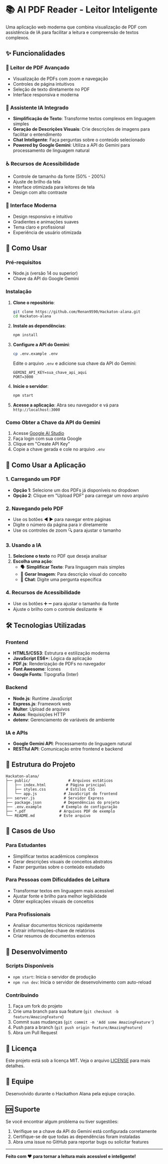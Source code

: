# 📚 AI PDF Reader - Leitor Inteligente

Uma aplicação web moderna que combina visualização de PDF com assistência de IA para facilitar a leitura e compreensão de textos complexos.

## ✨ Funcionalidades

### 📖 Leitor de PDF Avançado
- Visualização de PDFs com zoom e navegação
- Controles de página intuitivos
- Seleção de texto diretamente no PDF
- Interface responsiva e moderna

### 🤖 Assistente IA Integrado
- **Simplificação de Texto**: Transforme textos complexos em linguagem simples
- **Geração de Descrições Visuais**: Crie descrições de imagens para facilitar o entendimento
- **Chat Inteligente**: Faça perguntas sobre o conteúdo selecionado
- **Powered by Google Gemini**: Utiliza a API do Gemini para processamento de linguagem natural

### ♿ Recursos de Acessibilidade
- Controle de tamanho da fonte (50% - 200%)
- Ajuste de brilho da tela
- Interface otimizada para leitores de tela
- Design com alto contraste

### 🎨 Interface Moderna
- Design responsivo e intuitivo
- Gradientes e animações suaves
- Tema claro e profissional
- Experiência de usuário otimizada

## 🚀 Como Usar

### Pré-requisitos
- Node.js (versão 14 ou superior)
- Chave da API do Google Gemini

### Instalação

1. **Clone o repositório**:
   ```bash
   git clone https://github.com/Renan9590/Hackaton-alana.git
   cd Hackaton-alana
   ```

2. **Instale as dependências**:
   ```bash
   npm install
   ```

3. **Configure a API do Gemini**:
   ```bash
   cp .env.example .env
   ```
   
   Edite o arquivo `.env` e adicione sua chave da API do Gemini:
   ```
   GEMINI_API_KEY=sua_chave_api_aqui
   PORT=3000
   ```

4. **Inicie o servidor**:
   ```bash
   npm start
   ```

5. **Acesse a aplicação**:
   Abra seu navegador e vá para `http://localhost:3000`

### Como Obter a Chave da API do Gemini

1. Acesse [Google AI Studio](https://makersuite.google.com/app/apikey)
2. Faça login com sua conta Google
3. Clique em "Create API Key"
4. Copie a chave gerada e cole no arquivo `.env`

## 📱 Como Usar a Aplicação

### 1. Carregando um PDF
- **Opção 1**: Selecione um dos PDFs já disponíveis no dropdown
- **Opção 2**: Clique em "Upload PDF" para carregar um novo arquivo

### 2. Navegando pelo PDF
- Use os botões ◀️ ▶️ para navegar entre páginas
- Digite o número da página para ir diretamente
- Use os controles de zoom 🔍 para ajustar o tamanho

### 3. Usando a IA
1. **Selecione o texto** no PDF que deseja analisar
2. **Escolha uma ação**:
   - 🗣️ **Simplificar Texto**: Para linguagem mais simples
   - 🎨 **Gerar Imagem**: Para descrição visual do conceito
   - 💬 **Chat**: Digite uma pergunta específica

### 4. Recursos de Acessibilidade
- Use os botões ➕ ➖ para ajustar o tamanho da fonte
- Ajuste o brilho com o controle deslizante ☀️

## 🛠️ Tecnologias Utilizadas

### Frontend
- **HTML5/CSS3**: Estrutura e estilização moderna
- **JavaScript ES6+**: Lógica da aplicação
- **PDF.js**: Renderização de PDFs no navegador
- **Font Awesome**: Ícones
- **Google Fonts**: Tipografia (Inter)

### Backend
- **Node.js**: Runtime JavaScript
- **Express.js**: Framework web
- **Multer**: Upload de arquivos
- **Axios**: Requisições HTTP
- **dotenv**: Gerenciamento de variáveis de ambiente

### IA e APIs
- **Google Gemini API**: Processamento de linguagem natural
- **RESTful API**: Comunicação entre frontend e backend

## 📁 Estrutura do Projeto

```
Hackaton-alana/
├── public/                 # Arquivos estáticos
│   ├── index.html         # Página principal
│   ├── styles.css         # Estilos CSS
│   └── app.js            # JavaScript do frontend
├── server.js             # Servidor Express
├── package.json          # Dependências do projeto
├── .env.example         # Exemplo de configuração
├── *.pdf               # Arquivos PDF de exemplo
└── README.md           # Este arquivo
```

## 🎯 Casos de Uso

### Para Estudantes
- Simplificar textos acadêmicos complexos
- Gerar descrições visuais de conceitos abstratos
- Fazer perguntas sobre o conteúdo estudado

### Para Pessoas com Dificuldades de Leitura
- Transformar textos em linguagem mais acessível
- Ajustar fonte e brilho para melhor legibilidade
- Obter explicações visuais de conceitos

### Para Profissionais
- Analisar documentos técnicos rapidamente
- Extrair informações-chave de relatórios
- Criar resumos de documentos extensos

## 🔧 Desenvolvimento

### Scripts Disponíveis
- `npm start`: Inicia o servidor de produção
- `npm run dev`: Inicia o servidor de desenvolvimento com auto-reload

### Contribuindo
1. Faça um fork do projeto
2. Crie uma branch para sua feature (`git checkout -b feature/AmazingFeature`)
3. Commit suas mudanças (`git commit -m 'Add some AmazingFeature'`)
4. Push para a branch (`git push origin feature/AmazingFeature`)
5. Abra um Pull Request

## 📄 Licença

Este projeto está sob a licença MIT. Veja o arquivo [LICENSE](LICENSE) para mais detalhes.

## 👥 Equipe

Desenvolvido durante o Hackathon Alana pela eqiupe coração.

## 🆘 Suporte

Se você encontrar algum problema ou tiver sugestões:

1. Verifique se a chave da API do Gemini está configurada corretamente
2. Certifique-se de que todas as dependências foram instaladas
3. Abra uma issue no GitHub para reportar bugs ou solicitar features

---

**Feito com ❤️ para tornar a leitura mais acessível e inteligente!**
